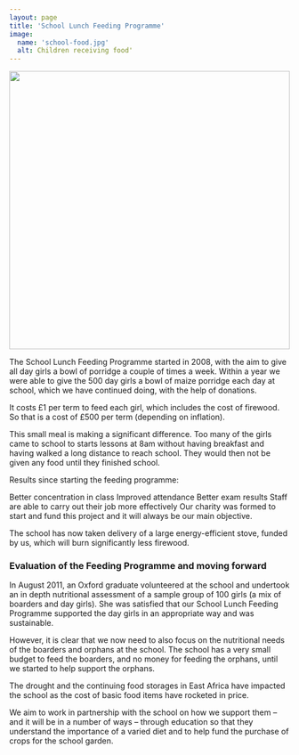 ```yaml
---
layout: page
title: 'School Lunch Feeding Programme'
image: 
  name: 'school-food.jpg'
  alt: Children receiving food'
---
```


<a href="{{ site.url }}{{ site.baseurl }}/assets/images/{{ page.image.name }}"><img src="{{ site.url }}{{ site.baseurl }}/assets/images/{{ page.image.name }}" style="object-fit: cover; height: 500px; width: 100%;" /></a>

The School Lunch Feeding Programme started in 2008, with the aim to give all day girls a bowl of porridge a couple of times a week. Within a year we were able to give the 500 day girls a bowl of maize porridge each day at school, which we have continued doing, with the help of donations.

It costs £1 per term to feed each girl, which includes the cost of firewood. So that is a cost of £500 per term (depending on inflation).

This small meal is making a significant difference. Too many of the girls came to school to starts lessons at 8am without having breakfast and having walked a long distance to reach school. They would then not be given any food until they finished school.

Results since starting the feeding programme:

Better concentration in class
Improved attendance
Better exam results
Staff are able to carry out their job more effectively
Our charity was formed to start and fund this project and it will always be our main objective.

The school has now taken delivery of a large energy-efficient stove, funded by us, which will burn significantly less firewood.

### Evaluation of the Feeding Programme and moving forward
In August 2011, an Oxford graduate volunteered at the school and undertook an in depth nutritional assessment of a sample group of 100 girls (a mix of boarders and day girls). She was satisfied that our School Lunch Feeding Programme supported the day girls in an appropriate way and was sustainable.

However, it is clear that we now need to also focus on the nutritional needs of the boarders and orphans at the school. The school has a very small budget to feed the boarders, and no money for feeding the orphans, until we started to help support the orphans.

The drought and the continuing food storages in East Africa have impacted the school as the cost of basic food items have rocketed in price.

We aim to work in partnership with the school on how we support them – and it will be in a number of ways – through education so that they understand the importance of a varied diet and to help fund the purchase of crops for the school garden.

